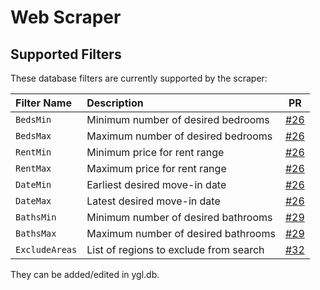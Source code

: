# Web Scraper


## Supported Filters

These database filters are currently supported by the scraper: 
  
| Filter Name    | Description                            | PR                                                                        | 
|:---------------|:---------------------------------------|:-------------------------------------------------------------------------:|
| `BedsMin`      | Minimum number of desired bedrooms     | [#26](https://github.com/gabeklavans/you-got-listings-aggregator/pull/26) |                                                 
| `BedsMax`      | Maximum number of desired bedrooms     | [#26](https://github.com/gabeklavans/you-got-listings-aggregator/pull/26) |
| `RentMin`      | Minimum price for rent range           | [#26](https://github.com/gabeklavans/you-got-listings-aggregator/pull/26) | 
| `RentMax`      | Maximum price for rent range           | [#26](https://github.com/gabeklavans/you-got-listings-aggregator/pull/26) |
| `DateMin`      | Earliest desired move-in date          | [#26](https://github.com/gabeklavans/you-got-listings-aggregator/pull/26) |
| `DateMax`      | Latest desired move-in date            | [#26](https://github.com/gabeklavans/you-got-listings-aggregator/pull/26) |
| `BathsMin`     | Minimum number of desired bathrooms    | [#29](https://github.com/gabeklavans/you-got-listings-aggregator/pull/29) | 
| `BathsMax`     | Maximum number of desired bathrooms    | [#29](https://github.com/gabeklavans/you-got-listings-aggregator/pull/29) | 
| `ExcludeAreas` | List of regions to exclude from search | [#32](https://github.com/gabeklavans/you-got-listings-aggregator/pull/32) |

They can be added/edited in ygl.db.
